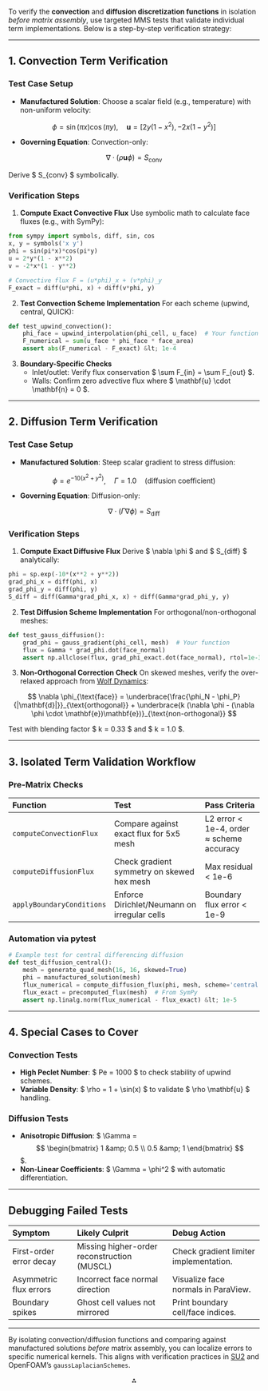 
To verify the **convection** and **diffusion discretization functions** in isolation *before matrix assembly*, use targeted MMS tests that validate individual term implementations. Below is a step-by-step verification strategy:

---

## **1. Convection Term Verification**

### **Test Case Setup**

- **Manufactured Solution**:
Choose a scalar field (e.g., temperature) with non-uniform velocity:

$$
\phi = \sin(\pi x)\cos(\pi y), \quad \mathbf{u} = [2y(1-x^2), -2x(1-y^2)]
$$
- **Governing Equation**:
Convection-only:

$$
\nabla \cdot (\rho \mathbf{u} \phi) = S_{\text{conv}}
$$

Derive \$ S_{conv} \$ symbolically.


### **Verification Steps**

1. **Compute Exact Convective Flux**
Use symbolic math to calculate face fluxes (e.g., with SymPy):

```python
from sympy import symbols, diff, sin, cos
x, y = symbols('x y')
phi = sin(pi*x)*cos(pi*y)
u = 2*y*(1 - x**2)
v = -2*x*(1 - y**2)

# Convective flux F = (u*phi)_x + (v*phi)_y
F_exact = diff(u*phi, x) + diff(v*phi, y)
```

2. **Test Convection Scheme Implementation**
For each scheme (upwind, central, QUICK):

```python
def test_upwind_convection():
    phi_face = upwind_interpolation(phi_cell, u_face)  # Your function
    F_numerical = sum(u_face * phi_face * face_area)
    assert abs(F_numerical - F_exact) &lt; 1e-4
```

3. **Boundary-Specific Checks**
    - Inlet/outlet: Verify flux conservation \$ \sum F_{in} = \sum F_{out} \$.
    - Walls: Confirm zero advective flux where \$ \mathbf{u} \cdot \mathbf{n} = 0 \$.

---

## **2. Diffusion Term Verification**

### **Test Case Setup**

- **Manufactured Solution**:
Steep scalar gradient to stress diffusion:

$$
\phi = e^{-10(x^2 + y^2)}, \quad \Gamma = 1.0 \quad (\text{diffusion coefficient})
$$
- **Governing Equation**:
Diffusion-only:

$$
\nabla \cdot (\Gamma \nabla \phi) = S_{\text{diff}}
$$


### **Verification Steps**

1. **Compute Exact Diffusive Flux**
Derive \$ \nabla \phi \$ and \$ S_{diff} \$ analytically:

```python
phi = sp.exp(-10*(x**2 + y**2))
grad_phi_x = diff(phi, x)
grad_phi_y = diff(phi, y)
S_diff = diff(Gamma*grad_phi_x, x) + diff(Gamma*grad_phi_y, y)
```

2. **Test Diffusion Scheme Implementation**
For orthogonal/non-orthogonal meshes:

```python
def test_gauss_diffusion():
    grad_phi = gauss_gradient(phi_cell, mesh)  # Your function
    flux = Gamma * grad_phi.dot(face_normal)
    assert np.allclose(flux, grad_phi_exact.dot(face_normal), rtol=1e-3)
```

3. **Non-Orthogonal Correction Check**
On skewed meshes, verify the over-relaxed approach from [Wolf Dynamics](https://www.wolfdynamics.com/wiki/fvm_crash_intro.pdf):

$$
\nabla \phi_{\text{face}} = \underbrace{\frac{\phi_N - \phi_P}{|\mathbf{d}|}}_{\text{orthogonal}} + \underbrace{k (\nabla \phi - (\nabla \phi \cdot \mathbf{e})\mathbf{e})}_{\text{non-orthogonal}}
$$

Test with blending factor \$ k = 0.33 \$ and \$ k = 1.0 \$.

---

## **3. Isolated Term Validation Workflow**

### **Pre-Matrix Checks**

| **Function** | **Test** | **Pass Criteria** |
| :-- | :-- | :-- |
| `computeConvectionFlux` | Compare against exact flux for 5x5 mesh | L2 error < 1e-4, order ≈ scheme accuracy |
| `computeDiffusionFlux` | Check gradient symmetry on skewed hex mesh | Max residual < 1e-6 |
| `applyBoundaryConditions` | Enforce Dirichlet/Neumann on irregular cells | Boundary flux error < 1e-9 |

### **Automation via pytest**

```python
# Example test for central differencing diffusion
def test_diffusion_central():
    mesh = generate_quad_mesh(16, 16, skewed=True)
    phi = manufactured_solution(mesh)
    flux_numerical = compute_diffusion_flux(phi, mesh, scheme='central')
    flux_exact = precomputed_flux(mesh)  # From SymPy
    assert np.linalg.norm(flux_numerical - flux_exact) &lt; 1e-5
```


---

## **4. Special Cases to Cover**

### **Convection Tests**

- **High Peclet Number**: \$ Pe = 1000 \$ to check stability of upwind schemes.
- **Variable Density**: \$ \rho = 1 + \sin(x) \$ to validate \$ \rho \mathbf{u} \$ handling.


### **Diffusion Tests**

- **Anisotropic Diffusion**: \$ \Gamma = $$
\begin{bmatrix} 1 &amp; 0.5 \\ 0.5 &amp; 1 \end{bmatrix}
$$ \$.
- **Non-Linear Coefficients**: \$ \Gamma = \phi^2 \$ with automatic differentiation.

---

## **Debugging Failed Tests**

| **Symptom** | **Likely Culprit** | **Debug Action** |
| :-- | :-- | :-- |
| First-order error decay | Missing higher-order reconstruction (MUSCL) | Check gradient limiter implementation. |
| Asymmetric flux errors | Incorrect face normal direction | Visualize face normals in ParaView. |
| Boundary spikes | Ghost cell values not mirrored | Print boundary cell/face indices. |


---

By isolating convection/diffusion functions and comparing against manufactured solutions *before* matrix assembly, you can localize errors to specific numerical kernels. This aligns with verification practices in [SU2](https://su2code.github.io/docs_v7/Convective-Schemes/) and OpenFOAM’s `gaussLaplacianSchemes`.

<div style="text-align: center">⁂</div>

[^11_1]: https://orbit.dtu.dk/files/262739936/FinalReport_JesperRolandKj_rgaardQwist.pdf

[^11_2]: https://su2code.github.io/docs_v7/Convective-Schemes/

[^11_3]: https://research.tue.nl/files/1436139/458484.pdf

[^11_4]: https://www.aoe.vt.edu/content/dam/aoe_vt_edu/people/faculty/cjroy/Publications-Articles/IJNMF.final.2004.pdf

[^11_5]: https://www.wolfdynamics.com/wiki/fvm_crash_intro.pdf

[^11_6]: https://ntrs.nasa.gov/api/citations/20040084089/downloads/20040084089.pdf

[^11_7]: https://www.osti.gov/servlets/purl/805879

[^11_8]: https://www.eccomas2016.org/proceedings/pdf/5839.pdf

[^11_9]: https://www.esaim-m2an.org/articles/m2an/pdf/2009/06/m2an0777.pdf

[^11_10]: https://mfix.netl.doe.gov/doc/vvuq-manual/main/html/mms/mms-ex-02.html

[^11_11]: https://www.osti.gov/servlets/purl/793406

[^11_12]: https://www.tfd.chalmers.se/~hani/kurser/OS_CFD_2021/IlyaMorev/Report_Morev.pdf

[^11_13]: https://www.wias-berlin.de/people/john/BETREUUNG/master_khrais.pdf

[^11_14]: https://arxiv.org/pdf/1611.05795.pdf

[^11_15]: https://doras.dcu.ie/20241/2/Numerical_modelling_of_convection-reaction-diffusion_problems_using_electrical_analogues.pdf

[^11_16]: https://dragonfly.tam.cornell.edu/teaching/mae5230-cfd-intro-notes.pdf

[^11_17]: https://wwwold.mathematik.tu-dortmund.de/papers/KuzminMoellerTurek2003.pdf

[^11_18]: https://scicomp.stackexchange.com/questions/36903/diffusivity-matrix-assembly-in-nonlinear-finite-element-analysis

[^11_19]: https://cimec.org.ar/ojs/index.php/mc/article/download/3854/3775

[^11_20]: https://www.sciencedirect.com/topics/engineering/diffusion-matrix

